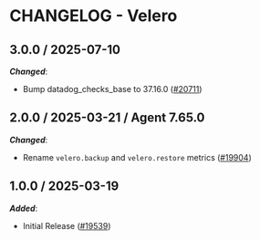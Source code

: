 # CHANGELOG - Velero

<!-- towncrier release notes start -->

## 3.0.0 / 2025-07-10

***Changed***:

* Bump datadog_checks_base to 37.16.0 ([#20711](https://github.com/DataDog/integrations-core/pull/20711))

## 2.0.0 / 2025-03-21 / Agent 7.65.0

***Changed***:

* Rename `velero.backup` and `velero.restore` metrics ([#19904](https://github.com/DataDog/integrations-core/pull/19904))

## 1.0.0 / 2025-03-19

***Added***:

* Initial Release ([#19539](https://github.com/DataDog/integrations-core/pull/19539))

